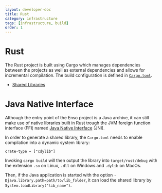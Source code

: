 ```yaml
---
layout: developer-doc
title: Rust
category: infrastructure
tags: [infrastructure, build]
order: 1
---
```


# Rust

The Rust project is built using Cargo which manages dependencies between the
projects as well as external dependencies and allows for incremental
compilation. The build configuration is defined in
[`Cargo.toml`](../../Cargo.toml).

<!-- MarkdownTOC levels="2,3" autolink="true" -->

- [Shared Libraries](#shared-libraries)

<!-- /MarkdownTOC -->

# Java Native Interface

Although the entry point of the Enso project is a Java archive, it can still
make use of native libraries built in Rust trough the JVM foreign function
interface (FFI) named
[Java Native Interface](https://en.wikipedia.org/wiki/Java_Native_Interface)
(JNI).

In order to generate a shared library, the `Cargo.toml` needs to enable
compilation into a dynamic system library:

```
crate-type = ["cdylib"]
```

Invoking `cargo build` will then output the library into `target/rust/debug`
with the extension `.so` on Linux, `.dll` on Windows and `.dylib` on MacOs.

Then, if the Java application is started with the option
`-Djava.library.path=path/to/lib_folder`, it can load the shared library by
`System.loadLibrary("lib_name")`.
